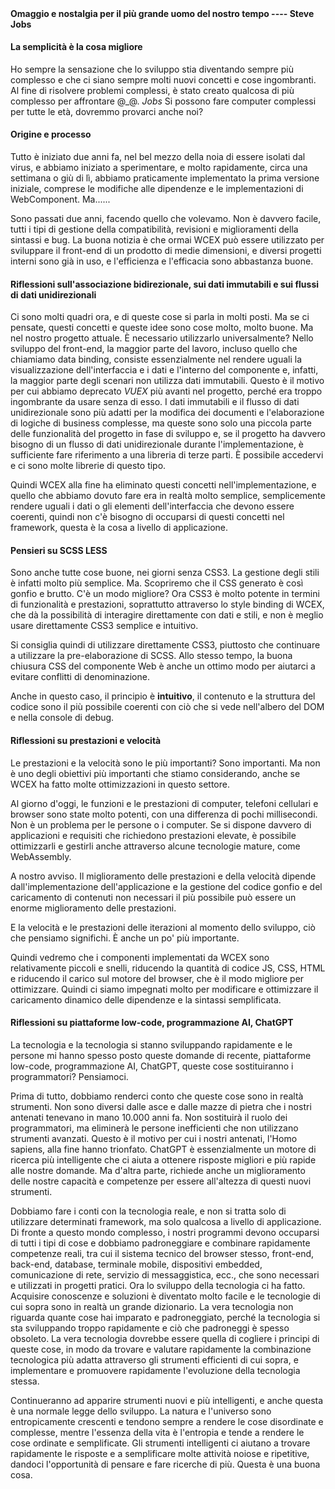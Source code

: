 <!--DESC: {icon:{name:"lightbulb_circle",pkg:"mdi",type:"filled"},id:5} -->
<p align=center><svg width=8em src="@/@wcex/doc/assets/jobs.svg" ></svg></p>

#### Omaggio e nostalgia per il più grande uomo del nostro tempo ---- **Steve Jobs**

#### La semplicità è la cosa migliore

Ho sempre la sensazione che lo sviluppo stia diventando sempre più complesso e che ci siano sempre molti nuovi concetti e cose ingombranti. Al fine di risolvere problemi complessi, è stato creato qualcosa di più complesso per affrontare @\_@.
_Jobs_ Si possono fare computer complessi per tutte le età, dovremmo provarci anche noi?

#### Origine e processo

Tutto è iniziato due anni fa, nel bel mezzo della noia di essere isolati dal virus, e abbiamo iniziato a sperimentare, e molto rapidamente, circa una settimana o giù di lì, abbiamo praticamente implementato la prima versione iniziale, comprese le modifiche alle dipendenze e le implementazioni di WebComponent. Ma......

Sono passati due anni, facendo quello che volevamo. Non è davvero facile, tutti i tipi di gestione della compatibilità, revisioni e miglioramenti della sintassi e bug. La buona notizia è che ormai WCEX può essere utilizzato per sviluppare il front-end di un prodotto di medie dimensioni, e diversi progetti interni sono già in uso, e l'efficienza e l'efficacia sono abbastanza buone.

#### Riflessioni sull'associazione bidirezionale, sui dati immutabili e sui flussi di dati unidirezionali

Ci sono molti quadri ora, e di queste cose si parla in molti posti. Ma se ci pensate, questi concetti e queste idee sono cose molto, molto buone. Ma nel nostro progetto attuale. È necessario utilizzarlo universalmente?
Nello sviluppo del front-end, la maggior parte del lavoro, incluso quello che chiamiamo data binding, consiste essenzialmente nel rendere uguali la visualizzazione dell'interfaccia e i dati e l'interno del componente e, infatti, la maggior parte degli scenari non utilizza dati immutabili.
Questo è il motivo per cui abbiamo deprecato _VUEX_ più avanti nel progetto, perché era troppo ingombrante da usare senza di esso. I dati immutabili e il flusso di dati unidirezionale sono più adatti per la modifica dei documenti e l'elaborazione di logiche di business complesse, ma queste sono solo una piccola parte delle funzionalità del progetto in fase di sviluppo e, se il progetto ha davvero bisogno di un flusso di dati unidirezionale durante l'implementazione, è sufficiente fare riferimento a una libreria di terze parti. È possibile accedervi e ci sono molte librerie di questo tipo.

Quindi WCEX alla fine ha eliminato questi concetti nell'implementazione, e quello che abbiamo dovuto fare era in realtà molto semplice, semplicemente rendere uguali i dati o gli elementi dell'interfaccia che devono essere coerenti, quindi non c'è bisogno di occuparsi di questi concetti nel framework, questa è la cosa a livello di applicazione.

#### Pensieri su SCSS LESS

Sono anche tutte cose buone, nei giorni senza CSS3. La gestione degli stili è infatti molto più semplice.
Ma. Scopriremo che il CSS generato è così gonfio e brutto. C'è un modo migliore?
Ora CSS3 è molto potente in termini di funzionalità e prestazioni, soprattutto attraverso lo style binding di WCEX, che dà la possibilità di interagire direttamente con dati e stili, e non è meglio usare direttamente CSS3 semplice e intuitivo.

Si consiglia quindi di utilizzare direttamente CSS3, piuttosto che continuare a utilizzare la pre-elaborazione di SCSS. Allo stesso tempo, la buona chiusura CSS del componente Web è anche un ottimo modo per aiutarci a evitare conflitti di denominazione.

Anche in questo caso, il principio è **intuitivo**, il contenuto e la struttura del codice sono il più possibile coerenti con ciò che si vede nell'albero del DOM e nella console di debug.

#### Riflessioni su prestazioni e velocità

Le prestazioni e la velocità sono le più importanti? Sono importanti. Ma non è uno degli obiettivi più importanti che stiamo considerando, anche se WCEX ha fatto molte ottimizzazioni in questo settore.

Al giorno d'oggi, le funzioni e le prestazioni di computer, telefoni cellulari e browser sono state molto potenti, con una differenza di pochi millisecondi. Non è un problema per le persone o i computer. Se si dispone davvero di applicazioni e requisiti che richiedono prestazioni elevate, è possibile ottimizzarli e gestirli anche attraverso alcune tecnologie mature, come WebAssembly.

A nostro avviso. Il miglioramento delle prestazioni e della velocità dipende dall'implementazione dell'applicazione e la gestione del codice gonfio e del caricamento di contenuti non necessari il più possibile può essere un enorme miglioramento delle prestazioni.

E la velocità e le prestazioni delle iterazioni al momento dello sviluppo, ciò che pensiamo significhi. È anche un po' più importante.

Quindi vedremo che i componenti implementati da WCEX sono relativamente piccoli e snelli, riducendo la quantità di codice JS, CSS, HTML e riducendo il carico sul motore del browser, che è il modo migliore per ottimizzare. Quindi ci siamo impegnati molto per modificare e ottimizzare il caricamento dinamico delle dipendenze e la sintassi semplificata.

#### Riflessioni su piattaforme low-code, programmazione AI, ChatGPT

La tecnologia e la tecnologia si stanno sviluppando rapidamente e le persone mi hanno spesso posto queste domande di recente, piattaforme low-code, programmazione AI, ChatGPT, queste cose sostituiranno i programmatori? Pensiamoci.

Prima di tutto, dobbiamo renderci conto che queste cose sono in realtà strumenti. Non sono diversi dalle asce e dalle mazze di pietra che i nostri antenati tenevano in mano 10.000 anni fa. Non sostituirà il ruolo dei programmatori, ma eliminerà le persone inefficienti che non utilizzano strumenti avanzati. Questo è il motivo per cui i nostri antenati, l'Homo sapiens, alla fine hanno trionfato. ChatGPT è essenzialmente un motore di ricerca più intelligente che ci aiuta a ottenere risposte migliori e più rapide alle nostre domande. Ma d'altra parte, richiede anche un miglioramento delle nostre capacità e competenze per essere all'altezza di questi nuovi strumenti.

Dobbiamo fare i conti con la tecnologia reale, e non si tratta solo di utilizzare determinati framework, ma solo qualcosa a livello di applicazione. Di fronte a questo mondo complesso, i nostri programmi devono occuparsi di tutti i tipi di cose e dobbiamo padroneggiare e combinare rapidamente competenze reali, tra cui il sistema tecnico del browser stesso, front-end, back-end, database, terminale mobile, dispositivi embedded, comunicazione di rete, servizio di messaggistica, ecc., che sono necessari e utilizzati in progetti pratici. Ora lo sviluppo della tecnologia ci ha fatto. Acquisire conoscenze e soluzioni è diventato molto facile e le tecnologie di cui sopra sono in realtà un grande dizionario. La vera tecnologia non riguarda quante cose hai imparato e padroneggiato, perché la tecnologia si sta sviluppando troppo rapidamente e ciò che padroneggi è spesso obsoleto. La vera tecnologia dovrebbe essere quella di cogliere i principi di queste cose, in modo da trovare e valutare rapidamente la combinazione tecnologica più adatta attraverso gli strumenti efficienti di cui sopra, e implementare e promuovere rapidamente l'evoluzione della tecnologia stessa.

Continueranno ad apparire strumenti nuovi e più intelligenti, e anche questa è una normale legge dello sviluppo. La natura e l'universo sono entropicamente crescenti e tendono sempre a rendere le cose disordinate e complesse, mentre l'essenza della vita è l'entropia e tende a rendere le cose ordinate e semplificate. Gli strumenti intelligenti ci aiutano a trovare rapidamente le risposte e a semplificare molte attività noiose e ripetitive, dandoci l'opportunità di pensare e fare ricerche di più. Questa è una buona cosa.
